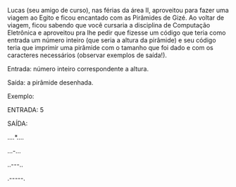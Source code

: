 Lucas (seu amigo de curso), nas férias da área II, aproveitou para fazer uma viagem ao Egito e ficou encantado com as Pirâmides de Gizé. Ao voltar de viagem, ficou sabendo que você cursaria a disciplina de Computação Eletrônica e aproveitou pra lhe pedir
que fizesse um código que teria como entrada um número inteiro (que seria a altura da pirâmide) e seu código teria que imprimir uma pirâmide com o tamanho que foi dado e com os caracteres necessários (observar exemplos de saída!).

Entrada: número inteiro correspondente a altura.

Saída: a pirâmide desenhada.

Exemplo:

ENTRADA: 5

SAÍDA:

....*....

...-...

..---..

.-----.

